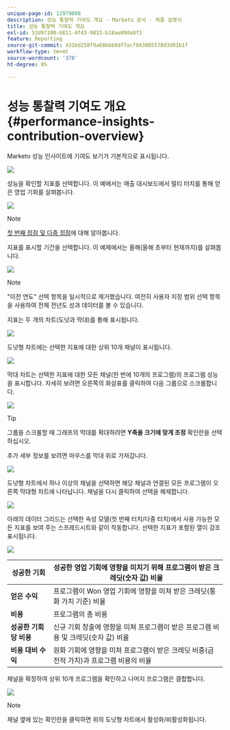 ```yaml
---
unique-page-id: 12979008
description: 성능 통찰력 기여도 개요 - Marketo 문서 - 제품 설명서
title: 성능 통찰력 기여도 개요
exl-id: 52d97100-b811-4f43-9833-b18ae098a0f3
feature: Reporting
source-git-commit: 431bd258f9a68bbb9df7acf043085578d3d91b1f
workflow-type: tm+mt
source-wordcount: '378'
ht-degree: 0%

---
```


# 성능 통찰력 기여도 개요 {#performance-insights-contribution-overview}

Marketo 성능 인사이트에 기여도 보기가 기본적으로 표시됩니다.

![](assets/one-1.png)

성능을 확인할 지표를 선택합니다. 이 예에서는 매출 대시보드에서 멀티 터치를 통해 얻은 영업 기회를 살펴봅니다.

![](assets/2.png)

>[!NOTE]
>
>[첫 번째 접점 및 다중 접점](/help/marketo/product-docs/reporting/revenue-cycle-analytics/revenue-tools/attribution/understanding-attribution.md)에 대해 알아봅니다.

지표를 표시할 기간을 선택합니다. 이 예제에서는 올해(올해 초부터 현재까지)를 살펴봅니다.

![](assets/3-1.png)

>[!NOTE]
>
>&quot;이전 연도&quot; 선택 항목을 일시적으로 제거했습니다. 여전히 사용자 지정 범위 선택 항목을 사용하여 전체 전년도 성과 데이터를 볼 수 있습니다.

지표는 두 개의 차트(도넛과 막대)를 통해 표시됩니다.

![](assets/four.png)

도넛형 차트에는 선택한 지표에 대한 상위 10개 채널이 표시됩니다.

![](assets/5-1.png)

막대 차트는 선택한 지표에 대한 모든 채널(한 번에 10개의 프로그램)의 프로그램 성능을 표시합니다. 자세히 보려면 오른쪽의 화살표를 클릭하여 다음 그룹으로 스크롤합니다.

![](assets/six.png)

>[!TIP]
>
>그룹을 스크롤할 때 그래프의 막대를 확대하려면 **Y축을 크기에 맞게 조정** 확인란을 선택하십시오.

추가 세부 정보를 보려면 마우스를 막대 위로 가져갑니다.

![](assets/seven.png)

도넛형 차트에서 하나 이상의 채널을 선택하면 해당 채널과 연결된 모든 프로그램이 오른쪽 막대형 차트에 나타납니다. 채널을 다시 클릭하여 선택을 해제합니다.

![](assets/eight.png)

아래의 데이터 그리드는 선택한 속성 모델(첫 번째 터치/다중 터치)에서 사용 가능한 모든 지표를 보여 주는 스프레드시트와 같이 작동합니다. 선택한 지표가 포함된 열이 강조 표시됩니다.

![](assets/9.png)

| **성공한 기회** | 성공한 영업 기회에 영향을 미치기 위해 프로그램이 받은 크레딧(숫자 값) 비율 |
|---|---|
| **얻은 수익** | 프로그램이 Won 영업 기회에 영향을 미쳐 받은 크레딧(통화 가치 기준) 비율 |
| **비용** | 프로그램의 총 비용 |
| **성공한 기회당 비용** | 신규 기회 창출에 영향을 미쳐 프로그램이 받은 프로그램 비용 및 크레딧(숫자 값) 비율 |
| **비용 대비 수익** | 원화 기회에 영향을 미쳐 프로그램이 받은 크레딧 비중(금전적 가치)과 프로그램 비용의 비율 |

채널을 확장하여 상위 10개 프로그램을 확인하고 나머지 프로그램은 결합합니다.

![](assets/10.png)

>[!NOTE]
>
>채널 옆에 있는 확인란을 클릭하면 위의 도넛형 차트에서 활성화/비활성화됩니다.
